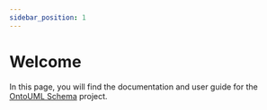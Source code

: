 ```yaml
---
sidebar_position: 1
---
```


# Welcome

In this page, you will find the documentation and user guide for the [OntoUML Schema](https://github.com/OntoUML/ontouml-schema) project.

